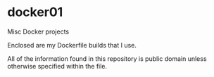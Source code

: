 # docker01
Misc Docker projects

Enclosed are my Dockerfile builds that I use.

All of the information found in this repository is public domain unless otherwise specified within the file.

